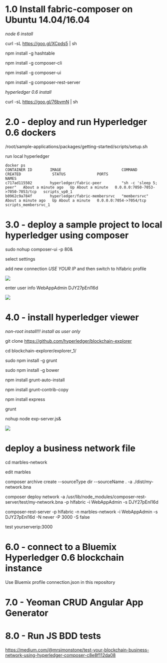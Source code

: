 
# 1.0 Install fabric-composer on  Ubuntu 14.04/16.04

_node 6 install_

curl -sL https://goo.gl/XCpds5 | sh

npm install -g hashtable

npm install -g composer-cli

npm install -g composer-ui

npm install -g composer-rest-server

_hyperledger 0.6 install_

curl -sL https://goo.gl/76bvmN | sh

# 2.0 - deploy and run Hyperledger 0.6 dockers

/root/sample-applications/packages/getting-started/scripts/setup.sh 

run local hyperledger

    docker ps
    CONTAINER ID        IMAGE                           COMMAND                  CREATED              STATUS              PORTS                              NAMES
    c717ad115502        hyperledger/fabric-peer         "sh -c 'sleep 5; peer"   About a minute ago   Up About a minute   0.0.0.0:7050-7053->7050-7053/tcp   scripts_vp0_1
    b0962c9a784f        hyperledger/fabric-membersrvc   "membersrvc"             About a minute ago   Up About a minute   0.0.0.0:7054->7054/tcp             scripts_membersrvc_1


# 3.0 - deploy a sample project to local hyperledger using composer

sudo nohup composer-ui -p 80&

select settings

add new connection *USE YOUR IP* and then switch to hlfabric profile

![](https://raw.githubusercontent.com/plucena/fabric-composer-install/master/con2.png)

enter user info WebAppAdmin DJY27pEnl16d

![](https://raw.githubusercontent.com/plucena/fabric-composer-install/master/con.png)

# 4.0 - install hyperledger viewer

*non-root install!!! install as user only*

git clone https://github.com/hyperledger/blockchain-explorer

cd blockchain-explorer/explorer_1/

sudo npm install -g grunt 

sudo npm install -g bower

npm install grunt-auto-install 

npm install grunt-contrib-copy

npm install express

grunt

nohup node exp-server.js&

![](https://raw.githubusercontent.com/plucena/fabric-composer-install/master/con5.png)




# deploy a business network file 


cd marbles-network 

edit marbles

composer archive create --sourceType dir --sourceName . -a ./dist/my-network.bna
 
composer deploy network -a /usr/lib/node_modules/composer-rest-server/test/my-network.bna -p hlfabric -i  WebAppAdmin -s DJY27pEnl16d

composer-rest-server -p hlfabric -n marbles-network -i WebAppAdmin -s DJY27pEnl16d -N never -P 3000 -S false

test yourserverip:3000


# 6.0 - connect to a Bluemix Hyperledger 0.6 blockchain instance

Use Bluemix profile connection.json in this repository

# 7.0 - Yeoman CRUD Angular App Generator

# 8.0 - Run JS BDD tests
https://medium.com/@mrsimonstone/test-your-blockchain-business-network-using-hyperledger-composer-c8e8f112da08
